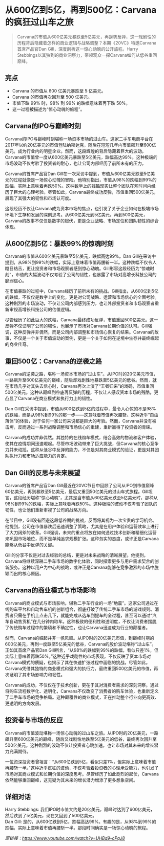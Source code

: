 # 从600亿到5亿，再到500亿：Carvana的疯狂过山车之旅

>Carvana的市值从600亿美元暴跌至5亿美元，再逆势反弹，这一戏剧性的历程背后隐藏着怎样的商业逻辑与战略调整？本期《20VC》特邀Carvana首席产品官Dan Gill，深度剖析这一惊心动魄的公开旅程。Harry Stebbings以其独到的商业洞察力，带领观众一探Carvana如何从低谷重回巅峰。

## 亮点

- Carvana 的市值从 600 亿美元暴跌至 5 亿美元。  
- Carvana 的市值再次回升至 500 亿美元。  
- 市值下跌 99% 时，98% 到 99% 的跌幅意味着再下跌 50%。  
- 这一过程被描述为“惊心动魄的旅程”。

## Carvana的IPO与巅峰时刻
Carvana的IPO与巅峰时刻堪称一场资本市场的过山车。这家二手车电商平台在2017年以约20亿美元的市值登陆纳斯达克，随后在短短几年内市值飙升至600亿美元，成为行业内的明星企业。然而，这段辉煌的背后隐藏着巨大的波动。Carvana的市值曾一度从600亿美元暴跌至5亿美元，跌幅高达99%。这种极端的市场波动不仅考验了投资者的耐心，也让公司内部经历了前所未有的压力。

Carvana的首席产品官Dan Gill在一次采访中提到，市值从600亿美元跌至5亿美元的过程就像是一场惊心动魄的冒险。他特别指出，市值从98%的跌幅到99%的跌幅，实际上意味着再跌50%。这种数学上的残酷现实让整个团队在短时间内经历了巨大的心理考验。尽管如此，Carvana最终成功反弹，市值重回500亿美元，展现了其强大的韧性和市场认可度。

这段经历不仅让Carvana成为资本市场的焦点，也引发了关于企业如何在极端市场环境下生存和发展的深刻思考。从600亿美元到5亿美元，再到500亿美元，Carvana的故事不仅仅是数字的起伏，更是企业战略、市场定位和团队韧性的综合体现。

## 从600亿到5亿：暴跌99%的惊魂时刻
Carvana的市值从600亿美元暴跌至5亿美元，跌幅高达99%。Dan Gill在采访中提到，从98%到99%的跌幅，实际上意味着市值再腰斩一半。这种跌幅不仅令人瞠目结舌，更让投资者和市场观察者感到惊心动魄。Gill形容这段经历为“惊魂时刻”，市值的大幅波动不仅考验了公司的韧性，也暴露了市场对高增长科技公司的脆弱信心。

在市值暴跌的过程中，Carvana经历了前所未有的挑战。Gill指出，从600亿到5亿的跌幅，不仅仅是数字上的变化，更是对公司战略、运营和市场信心的全面考验。这种剧烈的市场波动，不仅让公司内部感到压力，也让外部投资者和市场观察者重新审视高增长科技公司的估值逻辑。

尽管经历了如此巨大的跌幅，Carvana最终成功反弹，市值重回500亿美元。这一反弹不仅证明了公司的韧性，也展示了市场对Carvana长期价值的认可。Gill强调，这种反弹并非偶然，而是公司内部调整和市场信心恢复的结果。Carvana的故事，不仅是一个关于市值波动的案例，更是一个关于如何在逆境中生存并最终崛起的商业传奇。

## 重回500亿：Carvana的逆袭之路
Carvana的逆袭之路，堪称一场资本市场的“过山车”。从IPO时的20亿美元市值，一路飙升至600亿美元的巅峰，随后却戏剧性地暴跌至5亿美元的低谷。然而，就在市场几乎对其失去信心时，Carvana再次上演了“王者归来”的戏码，市值重回500亿美元。这种从巅峰到谷底再反弹的历程，不仅让人感叹资本市场的残酷，更凸显了Carvana在商业模式和执行力上的韧性。

Dan Gill在采访中提到，市值从600亿跌到5亿的过程中，最令人心惊的不是98%的跌幅，而是从98%到99%的那一步——这意味着市值再次腰斩。这种近乎“自由落体”的体验，对于任何一家公司来说都是巨大的考验。然而，Carvana并没有被击垮，反而通过一系列战略调整和市场信心的重建，重新赢得了投资者的青睐。

Carvana的成功并非偶然。其独特的在线购车模式，结合高效的物流和客户体验，使其在疫情期间迅速崛起。尽管市场波动带来了巨大挑战，但Carvana的核心竞争力并未动摇。这种从低谷中反弹的能力，不仅是对其商业模式的验证，更是对其团队执行力和市场适应能力的肯定。

## Dan Gill的反思与未来展望
Carvana的首席产品官Dan Gill最近在20VC节目中回顾了公司从IPO到市值巅峰60亿美元，再到暴跌至5亿美元，最后又重回50亿美元的过山车式旅程。Gill坦言，这段经历堪称“惊心动魄”，尤其是当市值从60亿美元跌至5亿美元时，那种从98%到99%的跌幅，实际上意味着再跌50%。这种极端的波动不仅考验了团队的韧性，也让他们重新审视了公司的战略方向。

在节目中，Gill没有回避这段低谷期的挑战，反而将其视为一次宝贵的学习机会。他提到，公司在市值暴跌后迅速调整了策略，尤其是在用户体验和运营效率上进行了大刀阔斧的改革。Gill强调，未来的重点将放在如何通过技术创新和精细化运营来巩固市场地位，而不是单纯追求规模扩张。这种务实的态度，或许正是Carvana能够从低谷中反弹的关键。

Gill的分享不仅是对过去经验的总结，更是对未来战略的清晰展望。他提到，Carvana将继续深耕二手车市场的数字化体验，同时探索更多与用户需求契合的创新服务。这种以用户为中心的战略，或许正是Carvana能够在竞争激烈的市场中脱颖而出的核心原因。

## Carvana的商业模式与市场影响
Carvana的商业模式与市场影响，堪称二手车行业的一场“地震”。这家公司通过在线购车平台和自动售车机的创新组合，彻底打破了传统二手车市场的游戏规则。消费者只需在手机上点击几下，就能完成从选车到提车的全过程，甚至可以通过“汽车自动售货机”在几分钟内取车。这种极致的便利性和透明度，不仅让消费者摆脱了传统购车过程中的繁琐和不确定性，也让Carvana迅速成为行业的颠覆者。

然而，Carvana的崛起并非一帆风顺。从IPO时的20亿美元市值，到巅峰时期的600亿美元，再到一度跌至5亿美元的低谷，Carvana的股价波动堪称“过山车”。正如其首席产品官Dan Gill所言，“从98%的跌幅到99%的跌幅，看似只差1%，但实际上意味着再跌50%。”这种近乎戏剧性的市场表现，不仅反映了资本市场对Carvana模式的质疑，也揭示了其在快速扩张过程中面临的挑战。尽管如此，Carvana凭借其独特的商业模式和强大的执行力，最终重回500亿美元的市值，再次证明了其市场影响力和韧性。

Carvana的成功，不仅仅在于技术创新，更在于其对消费者需求的深刻洞察。通过将购车流程数字化、透明化，Carvana不仅改变了消费者的购车体验，也重新定义了二手车市场的竞争格局。这种颠覆性的商业模式，正在推动整个行业向更高效、更透明的方向发展。

## 投资者与市场的反应
Carvana的市值波动堪称一场惊心动魄的过山车之旅。从IPO时的20亿美元，一路飙升至600亿美元的巅峰，随后又戏剧性地跌至5亿美元的低谷，最终再次回升至500亿美元。这种剧烈的波动不仅让投资者心跳加速，也让市场对其未来的增长潜力充满期待。

一位资深投资者曾坦言：“从600亿跌到5亿，看似只差1%，但实际上意味着市值再腰斩一半。”这种近乎疯狂的波动，不仅考验着投资者的心理承受能力，也引发了市场对其商业模式和长期价值的深度思考。尽管经历了如此剧烈的起伏，Carvana依然能够重回巅峰，这无疑为其未来的增长潜力增添了更多想象空间。

## 详细对话
Harry Stebbings: 我们IPO时市值大约是20亿美元，巅峰时达到了600亿美元，然后跌到了5亿美元，现在又回到了500亿美元。  
Dan Gill: 是的，从600亿跌到5亿，跌幅高达99%。有趣的是，从98%到99%的跌幅，实际上意味着市值再腰斩一半。那段时间确实是一场惊心动魄的旅程。

_原链接：https://www.youtube.com/watch?v=UHBd9-cPqJ8_